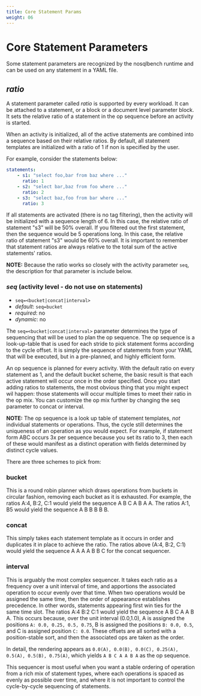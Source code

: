 ```yaml
---
title: Core Statement Params
weight: 06
---
```


# Core Statement Parameters

Some statement parameters are recognized by the nosqlbench runtime and can
be used on any statement in a YAML file.

## *ratio*

A statement parameter called _ratio_ is supported by every workload. It
can be attached to a statement, or a block or a document level parameter
block. It sets the relative ratio of a statement in the op sequence before
an activity is started.

When an activity is initialized, all of the active statements are combined
into a sequence based on their relative ratios. By default, all statement
templates are initialized with a ratio of 1 if non is specified by the
user.

For example, consider the statements below:

```yaml
statements:
    - s1: "select foo,bar from baz where ..."
      ratio: 1
    - s2: "select bar,baz from foo where ..."
      ratio: 2
    - s3: "select baz,foo from bar where ..."
      ratio: 3
```

If all statements are activated (there is no tag filtering), then the
activity will be initialized with a sequence length of 6. In this case,
the relative ratio of statement "s3" will be 50% overall. If you filtered
out the first statement, then the sequence would be 5 operations long. In
this case, the relative ratio of statement "s3" would be 60% overall. It
is important to remember that statement ratios are always relative to the
total sum of the active statements' ratios.

**NOTE:**
Because the ratio works so closely with the activity parameter `seq`, the
description for that parameter is include below.

### *seq* (activity level - do not use on statements)

- `seq=<bucket|concat|interval>`
- _default_: `seq=bucket`
- _required_: no
- _dynamic_: no

The `seq=<bucket|concat|interval>` parameter determines the type of
sequencing that will be used to plan the op sequence. The op sequence is a
look-up-table that is used for each stride to pick statement forms
according to the cycle offset. It is simply the sequence of statements
from your YAML that will be executed, but in a pre-planned, and highly
efficient form.

An op sequence is planned for every activity. With the default ratio on
every statement as 1, and the default bucket scheme, the basic result is
that each active statement will occur once in the order specified. Once
you start adding ratios to statements, the most obvious thing that you
might expect wil happen: those statements will occur multiple times to
meet their ratio in the op mix. You can customize the op mix further by
changing the seq parameter to concat or interval.

**NOTE:**
The op sequence is a look up table of statement templates, *not*
individual statements or operations. Thus, the cycle still determines the
uniqueness of an operation as you would expect. For example, if statement
form ABC occurs 3x per sequence because you set its ratio to 3, then each
of these would manifest as a distinct operation with fields determined by
distinct cycle values.

There are three schemes to pick from:

### bucket

This is a round robin planner which draws operations from buckets in
circular fashion, removing each bucket as it is exhausted. For example,
the ratios A:4, B:2, C:1 would yield the sequence A B C A B A A. The
ratios A:1, B5 would yield the sequence A B B B B B.

### concat

This simply takes each statement template as it occurs in order and
duplicates it in place to achieve the ratio. The ratios above (A:4, B:2,
C:1) would yield the sequence A A A A B B C for the concat sequencer.

### interval

This is arguably the most complex sequencer. It takes each ratio as a
frequency over a unit interval of time, and apportions the associated
operation to occur evenly over that time. When two operations would be
assigned the same time, then the order of appearance establishes
precedence. In other words, statements appearing first win ties for the
same time slot. The ratios A:4 B:2 C:1 would yield the sequence A B C A A
B A. This occurs because, over the unit interval
(0.0,1.0), A is assigned the positions `A: 0.0, 0.25, 0.5, 0.75`, B is
assigned the positions `B: 0.0, 0.5`, and C is assigned position `C: 0.0`.
These offsets are all sorted with a position-stable sort, and then the
associated ops are taken as the order.

In detail, the rendering appears
as `0.0(A), 0.0(B), 0.0(C), 0.25(A), 0.5(A), 0.5(B), 0.75(A)`, which
yields `A B C A A B A` as the op sequence.

This sequencer is most useful when you want a stable ordering of operation
from a rich mix of statement types, where each operations is spaced as
evenly as possible over time, and where it is not important to control the
cycle-by-cycle sequencing of statements.


